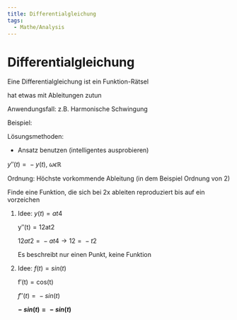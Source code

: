 ```yaml
---
title: Differentialgleichung
tags:
  - Mathe/Analysis
---
```

# Differentialgleichung

Eine Differentialgleichung ist ein Funktion-Rätsel

hat etwas mit Ableitungen zutun

Anwendungsfall: z.B. Harmonische Schwingung

Beispiel:

Lösungsmethoden:

- Ansatz benutzen (intelligentes ausprobieren)

*y*″(*t*) =  − *y*(*t*), *ωϵ*ℝ

Ordnung: Höchste vorkommende Ableitung (in dem Beispiel Ordnung von 2)

Finde eine Funktion, die sich bei 2x ableiten reproduziert bis auf ein vorzeichen

1. Idee: *y*(*t*) = *at*4
    
    y″(t) = 12at2
    
    12*at*2 =  − *at*4 → 12 =  − *t*2
    
    Es beschreibt nur einen Punkt, keine Funktion
    
2. Idee: *f*(*t*) = *sin*(*t*)
    
    f′(t) = cos(t)
    
    *f*″(*t*) =  − *sin*(*t*)
    
    **− *sin*(*t*) =  − *sin*(*t*)**
